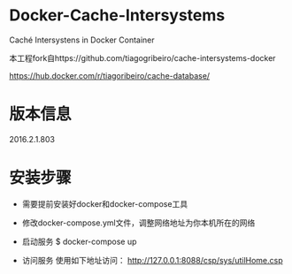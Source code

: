 # Docker-Cache-Intersystems 
Caché Intersystens in Docker Container

本工程fork自https://github.com/tiagogribeiro/cache-intersystems-docker

https://hub.docker.com/r/tiagoribeiro/cache-database/

# 版本信息
2016.2.1.803

# 安装步骤

- 需要提前安装好docker和docker-compose工具

- 修改docker-compose.yml文件，调整网络地址为你本机所在的网络

- 启动服务
$ docker-compose up

- 访问服务
使用如下地址访问：
http://127.0.0.1:8088/csp/sys/utilHome.csp


